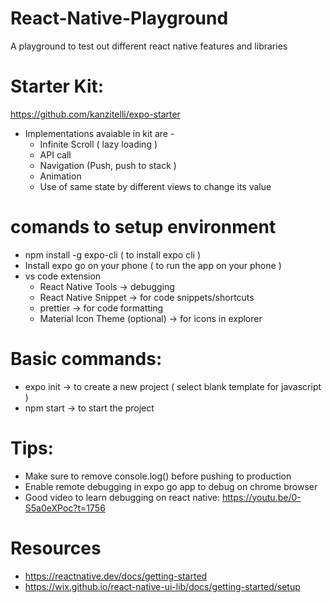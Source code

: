 # React-Native-Playground
A playground to test out different react native features and libraries

# Starter Kit: 
https://github.com/kanzitelli/expo-starter
- Implementations avaiable in kit are -
  - Infinite Scroll ( lazy loading )
  - API call
  - Navigation (Push, push to stack )
  - Animation
  - Use of same state by different views to change its value


# comands to setup environment
 - npm install -g expo-cli ( to install expo cli )
 - Install expo go on your phone ( to run the app on your phone )
 - vs code extension 
   - React Native Tools -> debugging
   - React Native Snippet -> for code snippets/shortcuts
   - prettier -> for code formatting
   - Material Icon Theme (optional) -> for icons in explorer

# Basic commands:
- expo init <project-name> -> to create a new project ( select blank template for javascript )
- npm start -> to start the project

# Tips:
- Make sure to remove console.log() before pushing to production
- Enable remote debugging in expo go app to debug on chrome browser
- Good video to learn debugging on react native: https://youtu.be/0-S5a0eXPoc?t=1756
# Resources
 - https://reactnative.dev/docs/getting-started
 - https://wix.github.io/react-native-ui-lib/docs/getting-started/setup
